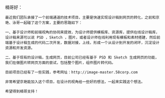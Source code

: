 楠哥好：

    最近我们团队承接了一个前端通道的技术项目，主要是快速实现设计稿到网页的转化，之前和京艳、泳哥一起碰了这个方案，主要的思路如下：

    一、基于设计师和前端视角的协同来提效，为设计师提供模板库、资源库，提供在线设计稿库，设计稿来源可以说 PSD ，Sketch ，图片，或者设计师在线利用现有模板和素材搭建，然后前端基于设计稿生成的代码二次开发，数据对接，上线，形成一个从设计到开发的闭环，沉淀设计资源和开发资源。

    二、基于现有的设计稿，生成网页，目前公司已经有基于 PSD 和 Sketch 生成网页的功能，我们在做图片转网页方面的尝试，包括整个图片，组件图片转代码。

    目前项目已经有了一些实践，参考网址：http://image-master.58corp.com

    非常希望京艳能加入这个项目，在设计的视角给一些好的想法，一起来实践这个想法。

    希望得到楠哥支持！
